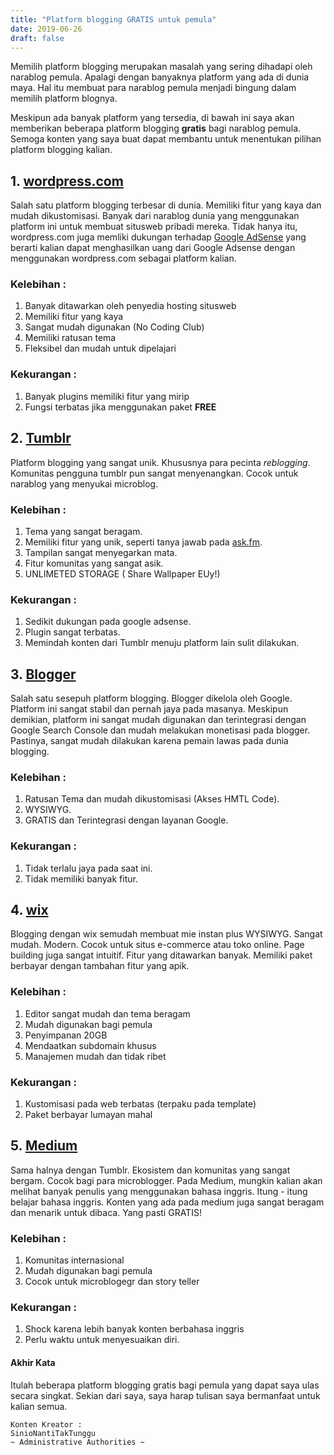 ```yaml
---
title: "Platform blogging GRATIS untuk pemula"
date: 2019-06-26
draft: false
---
```


Memilih platform blogging merupakan masalah yang sering dihadapi oleh narablog pemula. Apalagi dengan banyaknya platform yang ada di dunia maya. Hal itu membuat para narablog pemula menjadi bingung dalam memilih platform blognya.

Meskipun ada banyak platform yang tersedia, di bawah ini saya akan memberikan beberapa platform blogging **gratis** bagi narablog pemula. Semoga konten yang saya buat dapat membantu untuk menentukan pilihan platform blogging kalian.

## 1. [wordpress.com](wordpress.com)
Salah satu platform blogging terbesar di dunia. Memiliki fitur yang kaya dan mudah dikustomisasi. Banyak dari narablog dunia yang menggunakan platform ini untuk membuat situsweb pribadi mereka. Tidak hanya itu, wordpress.com juga memliki dukungan terhadap [Google AdSense](adsense.google.com) yang berarti kalian dapat menghasilkan uang dari Google Adsense dengan menggunakan wordpress.com sebagai platform kalian.

### Kelebihan :
1. Banyak ditawarkan oleh penyedia hosting situsweb
2. Memiliki fitur yang kaya
3. Sangat mudah digunakan (No Coding Club)
4. Memiliki ratusan tema
5. Fleksibel dan mudah untuk dipelajari

### Kekurangan :
1. Banyak plugins memiliki fitur yang mirip
2. Fungsi terbatas jika menggunakan paket **FREE**

## 2. [Tumblr](tumblr.com)
Platform blogging yang sangat unik. Khususnya para pecinta *reblogging*. Komunitas pengguna tumblr pun sangat menyenangkan. Cocok untuk narablog yang menyukai microblog.

### Kelebihan :
1. Tema yang sangat beragam.
2. Memiliki fitur yang unik, seperti tanya jawab pada [ask.fm](ask.fm).
3. Tampilan sangat menyegarkan mata.
4. Fitur komunitas yang sangat asik.
5. UNLIMETED STORAGE ( Share Wallpaper EUy!)

### Kekurangan :
1. Sedikit dukungan pada google adsense.
2. Plugin sangat terbatas.
3. Memindah konten dari Tumblr menuju platform lain sulit dilakukan.


## 3. [Blogger](blogger.com)
Salah satu sesepuh platform blogging. Blogger dikelola oleh Google. Platform ini sangat stabil dan pernah jaya pada masanya. Meskipun demikian, platform ini sangat mudah digunakan dan terintegrasi dengan Google Search Console dan mudah melakukan monetisasi pada blogger. Pastinya, sangat mudah dilakukan karena pemain lawas pada dunia blogging.

### Kelebihan :
1. Ratusan Tema dan mudah dikustomisasi (Akses HMTL Code).
2. WYSIWYG.
3. GRATIS dan Terintegrasi dengan layanan Google.

### Kekurangan :
1. Tidak terlalu jaya pada saat ini.
2. Tidak memiliki banyak fitur.

## 4. [wix](wixsite.com)
Blogging dengan wix semudah membuat mie instan plus WYSIWYG. Sangat mudah. Modern. Cocok untuk situs e-commerce atau toko online. Page building juga sangat intuitif. Fitur yang ditawarkan banyak. Memiliki paket berbayar dengan tambahan fitur yang apik.

### Kelebihan :
1. Editor sangat mudah dan tema beragam
2. Mudah digunakan bagi pemula
3. Penyimpanan 20GB
4. Mendaatkan subdomain khusus
5. Manajemen mudah dan tidak ribet

### Kekurangan :
1. Kustomisasi pada web terbatas (terpaku pada template)
2. Paket berbayar lumayan mahal

## 5. [Medium](medium.com)
Sama halnya dengan Tumblr. Ekosistem dan komunitas yang sangat bergam. Cocok bagi para microblogger. Pada Medium, mungkin kalian akan melihat banyak penulis yang menggunakan bahasa inggris. Itung - itung belajar bahasa inggris. Konten yang ada pada medium juga sangat beragam dan menarik untuk dibaca. Yang pasti GRATIS!

### Kelebihan :
1. Komunitas internasional
2. Mudah digunakan bagi pemula
3. Cocok untuk microblogegr dan story teller

### Kekurangan :
1. Shock karena lebih banyak konten berbahasa inggris
2. Perlu waktu untuk menyesuaikan diri.


#### Akhir Kata
Itulah beberapa platform blogging gratis bagi pemula yang dapat saya ulas secara singkat. Sekian dari saya, saya harap tulisan saya bermanfaat untuk kalian semua.

```
Konten Kreator :
SinioNantiTakTunggu
~ Administrative Authorities ~
```
